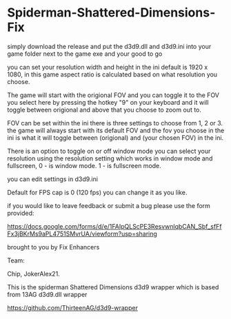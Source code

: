 # Spiderman-Shattered-Dimensions-Fix

simply download the release and put the d3d9.dll and d3d9.ini into your game folder next to the game exe and your good to go

you can set your resolution width and height in the ini default is 1920 x 1080, in this game aspect ratio is calculated based on what resolution you choose.

The game will start with the origional FOV and you can toggle it to the FOV you select here by pressing the hotkey "9" on your keyboard and it will toggle between origional and above that you choose to zoom out to.

FOV can be set within the ini there is three settings to choose from 1, 2 or 3. the game will always start with its default FOV and the fov you choose in the ini is what it will toggle between (origional) and (your chosen FOV) in the ini.

There is an option to toggle on or off window mode you can select your resolution using the resolution setting which works in window mode and fullscreen, 0 - is window mode. 1 - is fullscreen mode.

you can edit settings in d3d9.ini 

Default for FPS cap is 0 (120 fps) you can change it as you like.

if you would like to leave feedback or submit a bug please use the form provided:

https://docs.google.com/forms/d/e/1FAIpQLScPE3ResvwnlqbCAN_Sbf_sfFfFx3jBKrMs9aPL4751SMvrUA/viewform?usp=sharing

brought to you by Fix Enhancers 

Team: 

Chip, JokerAlex21.

This is the spiderman Shattered Dimensions d3d9 wrapper which is based from 13AG d3d9.dll wrapper

https://github.com/ThirteenAG/d3d9-wrapper
